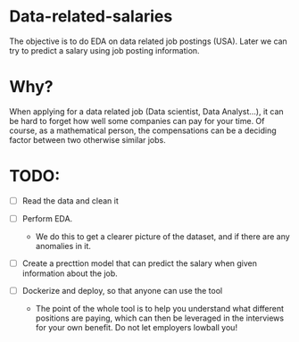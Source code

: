 # Data-related-salaries
The objective is to do EDA on data related job postings (USA). Later we can try to predict a salary using job posting information.

# Why?
When applying for a data related job (Data scientist, Data Analyst...), it can be hard to forget how well some companies can pay for your time. Of course, as a mathematical person, the compensations can be a deciding factor between two otherwise similar jobs.

# TODO:

- [ ] Read the data and clean it
- [ ] Perform EDA.
    - We do this to get a clearer picture of the dataset, and if there are any anomalies in it.
- [ ] Create a precttion model that can predict the salary when given information about the job.

- [ ] Dockerize and deploy, so that anyone can use the tool
    - The point of the whole tool is to help you understand what different positions are paying, which can then be leveraged in the interviews for your own benefit. Do not let employers lowball you!
